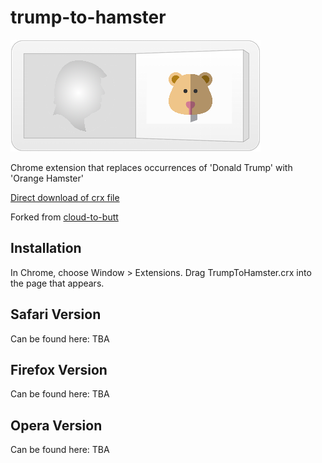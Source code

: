 trump-to-hamster
=============

![](logo.png)

Chrome extension that replaces occurrences of 'Donald Trump' with 'Orange Hamster'

[Direct download of crx file](https://github.com/LoliTechnologies/trump-to-hamster/blob/master/TrumpToHamster.crx?raw=true)

Forked from [cloud-to-butt](https://github.com/panicsteve/cloud-to-butt)

Installation
------------

In Chrome, choose Window > Extensions.  Drag TrumpToHamster.crx into the page that appears.

Safari Version
--------------

Can be found here: TBA

Firefox Version
---------------

Can be found here: TBA


Opera Version
---------------

Can be found here: TBA
